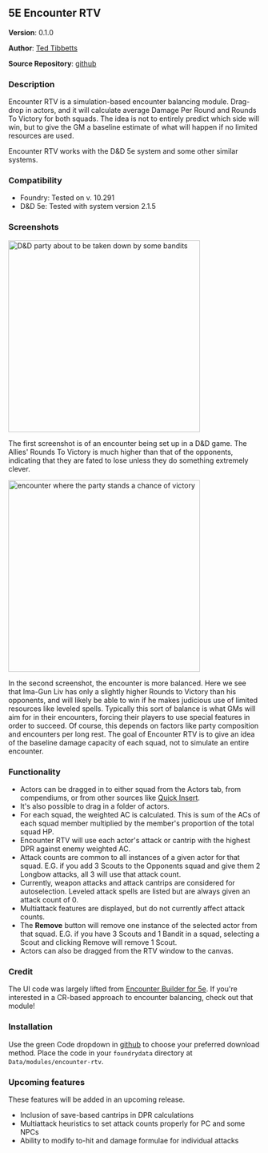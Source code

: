 ## 5E Encounter RTV

**Version**: 0.1.0

**Author**: [Ted Tibbetts][tt]

**Source Repository**: [github][gh]

### Description
Encounter RTV is a simulation-based encounter balancing module.  Drag-drop in actors,
and it will calculate average Damage Per Round and Rounds To Victory for both squads.
The idea is not to entirely predict which side will win,
but to give the GM a baseline estimate of what will happen if no limited resources are used.

Encounter RTV works with the D&D 5e system and some other similar systems.

### Compatibility
* Foundry: Tested on v. 10.291
* D&D 5e:  Tested with system version 2.1.5

### Screenshots

<img width="383" alt="D&D party about to be taken down by some bandits" src="https://user-images.githubusercontent.com/117202/226735688-901c98bc-de6c-4f37-ac79-fba62ab63df6.png">

The first screenshot is of an encounter being set up in a D&D game.  The Allies' Rounds To Victory is much higher than that of the opponents, indicating that they are fated to lose unless they do something extremely clever.

<img width="383" alt="encounter where the party stands a chance of victory" src="https://user-images.githubusercontent.com/117202/226736678-dc7ab94e-b2f5-491f-af95-57069cb92770.png">

In the second screenshot, the encounter is more balanced.  Here we see that Ima-Gun Liv has only a slightly higher Rounds to Victory than his opponents, and will likely be able to win if he makes judicious use of limited resources like leveled spells.  Typically this sort of balance is what GMs will aim for in their encounters, forcing their players to use special features in order to succeed.  Of course, this depends on factors like party composition and encounters per long rest.  The goal of Encounter RTV is to give an idea of the baseline damage capacity of each squad, not to simulate an entire encounter.

### Functionality
- Actors can be dragged in to either squad from the Actors tab, from compendiums, or from other sources like [Quick Insert][qi].
- It's also possible to drag in a folder of actors.
- For each squad, the weighted AC is calculated.  This is sum of the ACs of each squad member multiplied by the member's proportion of the total squad HP.
- Encounter RTV will use each actor's attack or cantrip with the highest DPR against enemy weighted AC.
- Attack counts are common to all instances of a given actor for that squad. E.G. if you add 3 Scouts to the Opponents squad and give them 2 Longbow attacks, all 3 will use that attack count.
- Currently, weapon attacks and attack cantrips are considered for autoselection.  Leveled attack spells are listed but are always given an attack count of 0.
- Multiattack features are displayed, but do not currently affect attack counts.
- The **Remove** button will remove one instance of the selected actor from that squad.  E.G. if you have 3 Scouts and 1 Bandit in a squad, selecting a Scout and clicking Remove will remove 1 Scout.
- Actors can also be dragged from the RTV window to the canvas.

### Credit
The UI code was largely lifted from [Encounter Builder for 5e][eb5e].
If you're interested in a CR-based approach to encounter balancing, check out that module!

### Installation

Use the green Code dropdown in [github][gh] to choose your preferred download method.
Place the code in your `foundrydata` directory at `Data/modules/encounter-rtv`.

### Upcoming features
These features will be added in an upcoming release.
- Inclusion of save-based cantrips in DPR calculations
- Multiattack heuristics to set attack counts properly for PC and some NPCs
- Ability to modify to-hit and damage formulae for individual attacks

[tt]: https://github.com/intuited
[qi]: https://foundryvtt.com/packages/quick-insert
[eb5e]: https://foundryvtt.com/packages/encounter-builder-5e/
[gh]: https://github.com/intuited/fvtt-encounter-rtv
